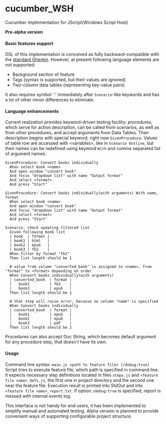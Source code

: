 # cucumber_WSH
Cucumber implementation for JScript(Windows Script Host)

**Pre-alpha version**

#### Basic features support
DSL of this implementation is conceived as fully backward-compatible with the [standard Gherkin](https://cucumber.io/docs/reference#gherkin). However, at present following language elements are not supported:
  * Background section of feature
  * Tags (syntax is supported, but their values are ignored)
  * Two-column data tables (representing key-value pairs)
  
It also requires symbol ':' immediately after `Scenario`-like keywords and has a lot of other minor differences to eliminate.

#### Language enhancements
Current realization provides keyword-driven testing facility: procedures, which serve for action description, can be called from scenarios, as well as from other procedures, and accept arguments from Data Tables. Their description begins with special keyword, right now `GivenProcedure`. Values of table row are accessed with &lt;variables&gt;, like in `Scenario Outline`, but their names can be redefined using keyword `With` and comma separated list of argument names.

``` gherkin
GivenProcedure: Convert books individually
  When select book <name>
  And open window "convert book"
  And focus "dropdown list" with name "Output format"
  And select <format>
  And press "Start"
  
GivenProcedure: Convert books individually(with arguments) With name, format
  When select book <name>
  And open window "convert book"
  And focus "dropdown list" with name "Output format"
  And select <format>
  And press "Start"

Scenario: check updating filtered list
  Given following book list
  | book  | format |
  | book1 | html   |
  | book2 | epub   |
  | book3 | fb2    |
  When filter by format "fb2"
  Then list length should be 1
  
  # value from column "converted_book" is assigned to <name>, from "format" to <format> depending on order
  When Convert books individually(with arguments)
  | converted_book  | format |
  |   book2         | fb2    |
  |   book3         | epub   |
  Then list length should be 1
  
  # that step will raise error, because no column "name" is specified 
  When Convert books individually
  | converted_book  | format |
  |   book1         | epub   |
  |   book2         | epub   |
  |   book3         | pdf    |
  Then list length should be 2
```
Procedures can also accept Doc String, which becomes default argument for any procedure step, that doesn't have its own.

#### Usage
Command line syntax:
`main.js <path to feature file> [/debug:true]`
Script tries to execute feature file, which path is specified in command line. It expects necessary step definitions located in files `steps.js` and `<feature file name>_defs.js`, the first one in project directory and the second one near the feature file. Execution result is printed into StdOut and into `<feature file name>_report.txt`. If option `/debug:true` is specified, report is messed with internal events log.  

This interface is not handy for end users, it has been implemented to simplify manual and automated testing. Alpha version is planned to provide convenient ways of supporting configurable project structure.







